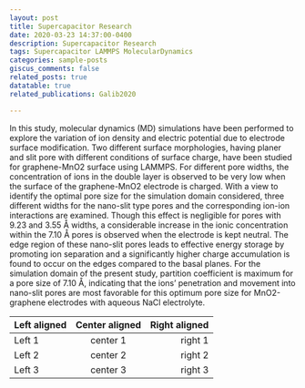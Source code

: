 ```yaml
---
layout: post
title: Supercapacitor Research
date: 2020-03-23 14:37:00-0400
description: Supercapacitor Research
tags: Supercapacitor LAMMPS MolecularDynamics
categories: sample-posts
giscus_comments: false
related_posts: true
datatable: true
related_publications: Galib2020

---
```


In this study, molecular dynamics (MD) simulations have been performed to explore the variation of ion density and electric potential due to electrode surface modification. Two different surface morphologies, having planer and slit pore with different conditions of surface charge, have been studied for graphene-MnO2 surface using LAMMPS. For different pore widths, the concentration of ions in the double layer is observed to be very low when the surface of the graphene-MnO2 electrode is charged. With a view to identify the optimal pore size for the simulation domain considered, three different widths for the nano-slit type pores and the corresponding ion-ion interactions are examined. Though this effect is negligible for pores with 9.23 and 3.55 Å widths, a considerable increase in the ionic concentration within the 7.10 Å pores is observed when the electrode is kept neutral. The edge region of these nano-slit pores leads to effective energy storage by promoting ion separation and a significantly higher charge accumulation is found to occur on the edges compared to the basal planes. For the simulation domain of the present study, partition coefficient is maximum for a pore size of 7.10 Å, indicating that the ions’ penetration and movement into nano-slit pores are most favorable for this optimum pore size for MnO2-graphene electrodes with aqueous NaCl electrolyte.


| Left aligned | Center aligned | Right aligned |
| :----------- | :------------: | ------------: |
| Left 1       | center 1       | right 1       |
| Left 2       | center 2       | right 2       |
| Left 3       | center 3       | right 3       |

<p></p>





